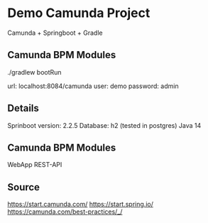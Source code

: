 # Demo Camunda Project
Camunda + Springboot + Gradle

## Camunda BPM Modules
./gradlew bootRun

url: localhost:8084/camunda
user: demo
password: admin

## Details
Sprinboot version: 2.2.5
Database: h2 (tested in postgres)
Java 14

## Camunda BPM Modules
WebApp
REST-API

## Source
https://start.camunda.com/
https://start.spring.io/
https://camunda.com/best-practices/_/


